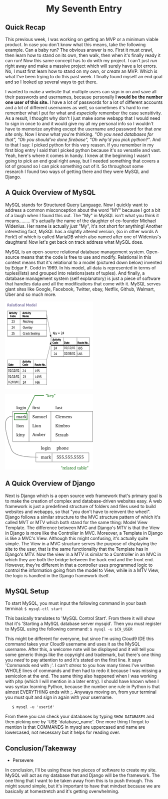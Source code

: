 # <center> My Seventh Entry </center>

## Quick Recap
 This previous week, I was working on getting an MVP or a minimum viable product. In case you don't know what this means, take the following example. Can a baby run? The obvious answer is no. First it must crawl, then learn how  to stand on its own, then walk, then when it's finally ready it can run! Now this same concept has to do with my project. I can't just _run_ right away and make a massive project which will surely have a lot errors. No, I must first learn how to stand on my own, or _create_ an MVP. Which is what I've been trying to do this past week. I finally found myself an end goal and so I looked up several ways to get there. 
 
 I wanted to make a website that multiple users can sign in on and save all their passwords and usernames, because personally **I would be the number one user of this site.** I have a lot of passwords for a lot of different accounts and a lot of different usernames as well, so sometimes it's hard to me remember what I put for what and *especially* remember the case sensitivity. As a result, I thought why don't I just make some webapp that I would need to sign in once to and it would give my all my personal info so I wouldn't have to memorize anything except the username and password for that _one site_ only. Now I know what you're thinking. _"Oh you need databases for that", "Oh you should've done firebase", "Oh why'd you pick python?"_. And to that I say: I picked python for this very reason. If you remember in my first blog entry I said that I picked python because it's so versatile and vast. Yeah, here's where it comes in handy. I knew at the beginning I wasn't going to pick an end goal right away, but I needed something that covers a lot of ground so I can pick something out of it. So throughout some research I found two ways of getting there and they were MySQL and Django.

## A Quick Overview of MySQL
MySQL stands for Structured Query Language. Now I quickly want to address a common misconception about the word "MY" because I got a bit of a laugh when I found this out. The "My" in MySQL isn't what you think it means......... It's actually the name of the daughter of co-founder Michael Widenius. Her name is actually _just_ "My", it's not short for anything! Another interesting fact, MySQL has a slightly altered version, (so in other words A Fork!) of which is called MariaDB which also named after one of Widenius's daughters! Now let's get back on track address what MySQL does. 

MySQL is an open-source relational database management system. Open-source means that the code is free to use and modify. Relational in this context means that it's relational to a model (pictured down below) invented by Edgar F. Codd in 1969. In his model, all data is represented in terms of tuples(lists) and grouped into relations(sets of tuples). And finally, a database management system (self explanatory) is just a piece of software that handles data and all the modifications that come with it. MySQL serves giant sites like Google, Facebook, Twitter, ebay, Netflix, Github, Walmart, Uber and so much more.

![Relational Database](../images/relational_model.png) 

![Relational Database](../images/relational_model2.png)

## A Quick Overview of Django
Next is Django which is a open source web framework that's primary goal is to make the creation of complex and database-driven websites easy. A web framework is just a predefined structure of folders and files used to build websites and webapps, so that "you don't have to reinvent the wheel". Django follows a similar structure to the MVC structure pattern of which it's called MVT or MTV which both stand for the same thing: Model View Template. The difference between MVC and Django's MTV is that the View in Django is more like the Controller in MVC. Moreover, a Template in Django is like a MVC's View. Although this might confusing, it's actually quite simple. The View in a MVC structure serves the purpose of displaying the site to the user, that is the same functionality that the Template has in Django's MTV. Now the view in a MTV is similar to a Controller in an MVC in which they are both the bridge between the back end and the front end. However, they're different in that a controller uses programmed logic to control the information going from the model to View, while in a MTV View, the logic is handled in the Django framework itself.


## MySQL Setup
To start MySQL, you must input the following command in your bash terminal: ```$ mysql-ctl start ``` 

This basically translates to 'MySQL Control Start'. From there it will show that it's 'Starting a MySQL database server mysqid'. Then you must register to MySQL using the following command:
 ```$ mysql -u $C9_USER```
 
This might be different for everyone, but since I'm using Cloud9 IDE this command takes your Cloud9 username and uses it as the MySQL username. After this, a welcome note will be displayed and it will tell you some generic things like the copyright and trademark, but there's one thing you *need* to pay attention to and it's stated on the first line. It says 'Commands end with ;'. I can't _stress_ to you how many times I've written WHOLE lines of commands and then had to redo it because I was missing a semicolon at the end. The same thing also happened when I was working with php (which I will mention in a later entry). I should have known when I was syntax learning Python, because the number one rule in Python is that almost EVERYTHING ends with ;. Anyways moving on, from your terminal you must quit and sign in again with your username. 
 ```mysql> quit; 
    $ mysql -u 'userid'
 ```
From there you can check your databases by typing `SHOW DATABASES` and then picking one by `USE 'database_name'. One more thing I forgot to mention is that COMMANDS in mysql are uppercased and name are lowercased, not necessary but it helps for reading over.


## Conclusion/Takeaway 
* Persevere

In conclusion, I'll be using these two pieces of software to create my site. MySQL will act as my database that and Django will be the framework. The one thing that I want to be taken away from this is to push through. This might sound simple, but it's important to have that mindset because we are basically at homestretch and it's getting overwhelming.






